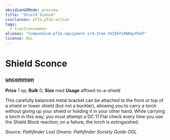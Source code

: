 ```yaml
---
obsidianUIMode: preview
title: "Shield Sconce"
cssclasses: pf2e,pf2e-action
tags:
  - trait/uncommon
aliases: "Compendium.pf2e.equipment-srd.Item.XV2EHt1RWHqzPeUT"
license: OGL
---
```

# Shield Sconce

### [uncommon](uncommon "Uncommon Rarity Trait")


**Price** 1 sp; 
**Bulk** 0; **Size** med
**Usage** affixed-to-a-shield

This carefully balanced metal bracket can be attached to the front or top of a shield or tower shield (but not a buckler), allowing you to carry a torch without giving up your shield or holding it in your other hand. While carrying a torch in this way, you must attempt a DC 11 Flat check every time you use the Shield Block reaction; on a failure, the torch is extinguished.

*Source: Pathfinder Lost Omens: Pathfinder Society Guide*
*OGL*